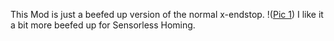 This Mod is just a beefed up version of the normal x-endstop.
!([Pic 1](https://github.com/Runningtarrens/VzBoT-UserMods/blob/master/Skysi/Beefy%20X-Endstop/20220605_233349.jpg))
I like it a bit more beefed up for Sensorless Homing.
